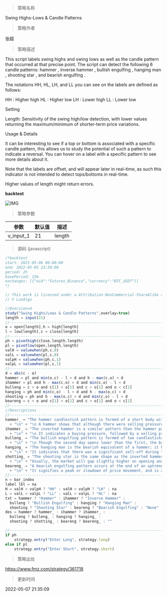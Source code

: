 
> 策略名称

Swing Highs-Lows & Candle Patterns

> 策略作者

张超

> 策略描述

This script labels swing highs and swing lows as well as the candle pattern that occurred at that precise point. The script can detect the following 6 candle patterns: hammer , inverse hammer , bullish engulfing , hanging man , shooting star , and bearish engulfing .

The notations HH, HL, LH, and LL you can see on the labels are defined as follows:

HH : Higher high
HL : Higher low
LH : Lower high
LL : Lower low

Setting

Length: Sensitivity of the swing high/low detection, with lower values returning the maximum/minimum of shorter-term price variations.

Usage & Details

It can be interesting to see if a top or bottom is associated with a specific candle pattern, this allows us to study the potential of such a pattern to indicate a reversal. You can hover on a label with a specific pattern to see more details about it.

Note that the labels are offset, and will appear later in real-time, as such this indicator is not intended to detect tops/bottoms in real-time.

Higher values of length might return errors.

**backtest**

 ![IMG](https://www.fmz.com/upload/asset/be36dc9f3162c7d660.jpg) 

> 策略参数



|参数|默认值|描述|
|----|----|----|
|v_input_1|21|length|


> 源码 (javascript)

``` javascript
/*backtest
start: 2021-05-06 00:00:00
end: 2022-05-05 23:59:00
period: 2h
basePeriod: 15m
exchanges: [{"eid":"Futures_Binance","currency":"BTC_USDT"}]
*/

// This work is licensed under a Attribution-NonCommercial-ShareAlike 4.0 International (CC BY-NC-SA 4.0) https://creativecommons.org/licenses/by-nc-sa/4.0/
// © LuxAlgo

//@version=4
study("Swing Highs/Lows & Candle Patterns",overlay=true)
length = input(21)
//------------------------------------------------------------------------------
o = open[length],h = high[length]
l = low[length],c = close[length]
//------------------------------------------------------------------------------
ph = pivothigh(close,length,length)
pl = pivotlow(open,length,length)
valH = valuewhen(ph,c,0)
valL = valuewhen(pl,c,0)
valpH = valuewhen(ph,c,1)
valpL = valuewhen(pl,c,1)
//------------------------------------------------------------------------------
d = abs(c - o)
hammer = pl and min(o,c) - l > d and h - max(c,o) < d
ihammer = pl and h - max(c,o) > d and min(c,o) - l < d
bulleng = c > o and c[1] < o[1] and c > o[1] and o < c[1]
hanging = ph and min(c,o) - l > d and h - max(o,c) < d
shooting = ph and h - max(o,c) > d and min(c,o) - l < d
beareng = c > o and c[1] < o[1] and c > o[1] and o < c[1]
//------------------------------------------------------------------------------
//Descriptions
//------------------------------------------------------------------------------
hammer_ = "The hammer candlestick pattern is formed of a short body with a long lower wick, and is found at the bottom of a downward trend."
  + "\n" + "\n A hammer shows that although there were selling pressures during the day, ultimately a strong buying pressure drove the price back up." 
ihammer_ = "The inverted hammer is a similar pattern than the hammer pattern. The only difference being that the upper wick is long, while the lower wick is short."
  + "\n" + "\n It indicates a buying pressure, followed by a selling pressure that was not strong enough to drive the market price down. The inverse hammer suggests that buyers will soon have control of the market."
bulleng_ = "The bullish engulfing pattern is formed of two candlesticks. The first candle is a short red body that is completely engulfed by a larger green candle"
  + "\n" + "\n Though the second day opens lower than the first, the bullish market pushes the price up, culminating in an obvious win for buyers"
hanging_ = "The hanging man is the bearish equivalent of a hammer; it has the same shape but forms at the end of an uptrend."
  + "\n" + "It indicates that there was a significant sell-off during the day, but that buyers were able to push the price up again. The large sell-off is often seen as an indication that the bulls are losing control of the market."
shotting_ = "The shooting star is the same shape as the inverted hammer, but is formed in an uptrend: it has a small lower body, and a long upper wick."
  + "\n" + "Usually, the market will gap slightly higher on opening and rally to an intra-day high before closing at a price just above the open – like a star falling to the ground."
beareng_ = "A bearish engulfing pattern occurs at the end of an uptrend. The first candle has a small green body that is engulfed by a subsequent long red candle."
  + "\n" + "It signifies a peak or slowdown of price movement, and is a sign of an impending market downturn. The lower the second candle goes, the more significant the trend is likely to be."
//------------------------------------------------------------------------------
n = bar_index
label lbl = na
H = valH > valpH ? "HH" : valH < valpH ? "LH" : na
L = valL < valpL ? "LL" : valL > valpL ? "HL" : na
txt = hammer ? "Hammer" : ihammer ? "Inverse Hammer" :
  bulleng ? "Bullish Engulfing" : hanging ? "Hanging Man" :
  shooting ? "Shooting Star" : beareng ? "Bearish Engulfing" : "None"
des = hammer ? hammer_ : ihammer ? ihammer_ :
  bulleng ? bulleng_ : hanging ? hanging_ :
  shooting ? shotting_ : beareng ? beareng_ : ""

//------------------------------------------------------------------------------
if ph
    strategy.entry("Enter Long", strategy.long)
else if pl
    strategy.entry("Enter Short", strategy.short)
```

> 策略出处

https://www.fmz.com/strategy/361718

> 更新时间

2022-05-07 21:35:09
